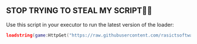##  STOP TRYING TO STEAL MY SCRIPT🤬🤬 

Use this script in your executor to run the latest version of the loader:

```lua
loadstring(game:HttpGet("https://raw.githubusercontent.com/rasictsoftware/pornhub/refs/heads/main/loader.lua"))()
